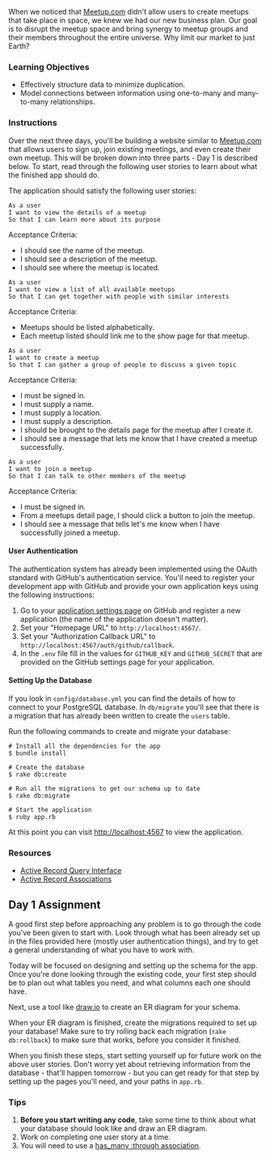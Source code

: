 When we noticed that [Meetup.com][meetup] didn't allow users to create meetups that take place in space, we knew we had our new business plan. Our goal is to disrupt the meetup space and bring synergy to meetup groups and their members throughout the entire universe. Why limit our market to just Earth?

### Learning Objectives

* Effectively structure data to minimize duplication.
* Model connections between information using one-to-many and many-to-many relationships.

### Instructions

Over the next three days, you'll be building a website similar to [Meetup.com][meetup] that allows users to sign up, join existing meetings, and even create their own meetup. This will be broken down into three parts - Day 1 is described below. To start, read through the following user stories to learn about what the finished app should do.

The application should satisfy the following user stories:

```no-highlight
As a user
I want to view the details of a meetup
So that I can learn more about its purpose
```

Acceptance Criteria:

* I should see the name of the meetup.
* I should see a description of the meetup.
* I should see where the meetup is located.

```no-highlight
As a user
I want to view a list of all available meetups
So that I can get together with people with similar interests
```

Acceptance Criteria:

* Meetups should be listed alphabetically.
* Each meetup listed should link me to the show page for that meetup.

```no-highlight
As a user
I want to create a meetup
So that I can gather a group of people to discuss a given topic
```

Acceptance Criteria:

* I must be signed in.
* I must supply a name.
* I must supply a location.
* I must supply a description.
* I should be brought to the details page for the meetup after I create it.
* I should see a message that lets me know that I have created a meetup successfully.

```no-highlight
As a user
I want to join a meetup
So that I can talk to other members of the meetup
```

Acceptance Criteria:

* I must be signed in.
* From a meetups detail page, I should click a button to join the meetup.
* I should see a message that tells let's me know when I have successfully joined a meetup.

#### User Authentication

The authentication system has already been implemented using the OAuth standard with GitHub's authentication service. You'll need to register your development app with GitHub and provide your own application keys using the following instructions:

1. Go to your [application settings page][github-app-settings] on GitHub and register a new application (the name of the application doesn't matter).
2. Set your "Homepage URL" to `http://localhost:4567/`.
3. Set your "Authorization Callback URL" to `http://localhost:4567/auth/github/callback`.
4. In the `.env` file fill in the values for `GITHUB_KEY` and `GITHUB_SECRET` that are provided on the GitHub settings page for your application.

#### Setting Up the Database

If you look in `config/database.yml` you can find the details of how to connect to your PostgreSQL database. In `db/migrate` you'll see that there is a migration that has already been written to create the `users` table.

Run the following commands to create and migrate your database:

```no-highlight
# Install all the dependencies for the app
$ bundle install

# Create the database
$ rake db:create

# Run all the migrations to get our schema up to date
$ rake db:migrate

# Start the application
$ ruby app.rb
```

At this point you can visit [http://localhost:4567][localhost] to view the application.

### Resources

* [Active Record Query Interface][active-record-query-interface]
* [Active Record Associations][active-record-associations]

[github-app-settings]: https://github.com/settings/applications
[meetup]: http://www.meetup.com/
[active-record-query-interface]: http://guides.rubyonrails.org/active_record_querying.html
[active-record-associations]: http://guides.rubyonrails.org/association_basics.html
[has-many-through]: http://guides.rubyonrails.org/association_basics.html#the-has-many-through-association
[localhost]: http://localhost:4567

## Day 1 Assignment

A good first step before approaching any problem is to go through the code you've been given to start with. Look through what has been already set up in the files provided here (mostly user authentication things), and try to get a general understanding of what you have to work with.

Today will be focused on designing and setting up the schema for the app. Once you're done looking through the existing code, your first step should be to plan out what tables you need, and what columns each one should have.

Next, use a tool like [draw.io](https://www.draw.io/) to create an ER diagram for your schema.

When your ER diagram is finished, create the migrations required to set up your database! Make sure to try rolling back each migration (`rake db:rollback`) to make sure that works, before you consider it finished.

When you finish these steps, start setting yourself up for future work on the above user stories. Don't worry yet about retrieving information from the database - that'll happen tomorrow - but you can get ready for that step by setting up the pages you'll need, and your paths in `app.rb`.

### Tips

1. **Before you start writing any code**, take some time to think about what your database should look like and draw an ER diagram.
2. Work on completing one user story at a time.
3. You will need to use a [has_many :through association][has-many-through].
